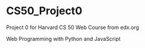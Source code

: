 # CS50_Project0
Project 0 for Harvard CS 50 Web Course from edx.org

Web Programming with Python and JavaScript
